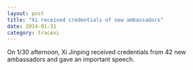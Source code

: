 ```yaml
---
layout: post
title: "Xi received credentials of new ambassadors"
date: 2024-01-31
category: tracexi
---
```


On 1/30 afternoon, Xi Jinping received credentials from 42 new ambassadors and gave an important speech.

